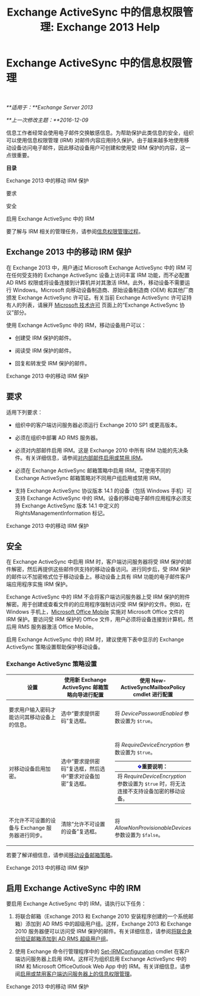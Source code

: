 ﻿---
title: 'Exchange ActiveSync 中的信息权限管理: Exchange 2013 Help'
TOCTitle: Exchange ActiveSync 中的信息权限管理
ms:assetid: ebf04460-4d61-4b00-86b9-85ec1dbbd6a1
ms:mtpsurl: https://technet.microsoft.com/zh-cn/library/Ff657743(v=EXCHG.150)
ms:contentKeyID: 50491910
ms.date: 01/11/2018
mtps_version: v=EXCHG.150
ms.translationtype: HT
---

# Exchange ActiveSync 中的信息权限管理

 

_**适用于：**Exchange Server 2013_

_**上一次修改主题：**2016-12-09_

信息工作者经常会使用电子邮件交换敏感信息。为帮助保护此类信息的安全，组织可以使用信息权限管理 (IRM) 对邮件内容应用持久保护。由于越来越多地使用移动设备访问电子邮件，因此移动设备用户可创建和使用受 IRM 保护的内容，这一点很重要。

**目录**

Exchange 2013 中的移动 IRM 保护

要求

安全

启用 Exchange ActiveSync 中的 IRM

要了解与 IRM 相关的管理任务，请参阅[信息权限管理过程](information-rights-management-procedures-exchange-2013-help.md)。

## Exchange 2013 中的移动 IRM 保护

在 Exchange 2013 中，用户通过 Microsoft Exchange ActiveSync 中的 IRM 可在任何受支持的 Exchange ActiveSync 设备上访问丰富 IRM 功能，而不必配置 AD RMS 权限或将设备连接到计算机并对其激活 IRM。此外，移动设备不需要运行 Windows。Microsoft 向移动设备制造商、原始设备制造商 (OEM) 和其他厂商颁发 Exchange ActiveSync 许可证。有关当前 Exchange ActiveSync 许可证持有人的列表，请展开 [Microsoft 技术许可](https://go.microsoft.com/fwlink/p/?linkid=198562) 页面上的“Exchange ActiveSync 协议”部分。

使用 Exchange ActiveSync 中的 IRM，移动设备用户可以：

  - 创建受 IRM 保护的邮件。

  - 阅读受 IRM 保护的邮件。

  - 回复和转发受 IRM 保护的邮件。

Exchange 2013 中的移动 IRM 保护

## 要求

适用下列要求：

  - 组织中的客户端访问服务器必须运行 Exchange 2010 SP1 或更高版本。

  - 必须在组织中部署 AD RMS 服务器。

  - 必须对内部邮件启用 IRM。这是 Exchange 2010 中所有 IRM 功能的先决条件。有关详细信息，请参阅[对内部邮件启用或禁用 IRM](enable-or-disable-irm-for-internal-messages-exchange-2013-help.md)。

  - 必须在 Exchange ActiveSync 邮箱策略中启用 IRM。可使用不同的 Exchange ActiveSync 邮箱策略对不同用户组启用或禁用 IRM。

  - 支持 Exchange ActiveSync 协议版本 14.1 的设备（包括 Windows 手机）可支持 Exchange ActiveSync 中的 IRM。设备的移动电子邮件应用程序必须支持 Exchange ActiveSync 版本 14.1 中定义的 RightsManagementInformation 标记。

Exchange 2013 中的移动 IRM 保护

## 安全

在 Exchange ActiveSync 中启用 IRM 时，客户端访问服务器将受 IRM 保护的邮件解密，然后再提供这些邮件供支持的移动设备访问。进行同步后，受 IRM 保护的邮件以不加密格式位于移动设备上。移动设备上具有 IRM 功能的电子邮件客户端应用程序实施 IRM 保护。

Exchange ActiveSync 中的 IRM 不会将客户端访问服务器上受 IRM 保护的附件解密。用于创建或查看文件的的应用程序强制访问受 IRM 保护的文件。例如，在 Windows 手机上，[Microsoft Office Mobile](https://go.microsoft.com/fwlink/p/?linkid=205121) 实施对 Microsoft Office 文件的 IRM 保护。要访问受 IRM 保护的 Office 文件，用户必须将设备连接到计算机，然后用 RMS 服务器激活 Office Mobile。

启用 Exchange ActiveSync 中的 IRM 时，建议使用下表中显示的 Exchange ActiveSync 策略设置帮助保护移动设备。

### Exchange ActiveSync 策略设置

<table>
<colgroup>
<col style="width: 33%" />
<col style="width: 33%" />
<col style="width: 33%" />
</colgroup>
<thead>
<tr class="header">
<th>设置</th>
<th>使用新 Exchange ActiveSync 邮箱策略向导进行配置</th>
<th>使用 New-ActiveSyncMailboxPolicy cmdlet 进行配置</th>
</tr>
</thead>
<tbody>
<tr class="odd">
<td><p>要求用户输入密码才能访问其移动设备上的信息。</p></td>
<td><p>选中“要求提供密码”复选框。</p></td>
<td><p>将 <em>DevicePasswordEnabled</em> 参数设置为 <code>$true</code>。</p></td>
</tr>
<tr class="even">
<td><p>对移动设备启用加密。</p></td>
<td><p>选中“要求提供密码”复选框，然后选中“要求对设备加密”复选框。</p></td>
<td><p>将 <em>RequireDeviceEncryption</em> 参数设置为 <code>$true</code>。</p>
<table>
<thead>
<tr class="header">
<th><img src="images/Bb124558.important(EXCHG.150).gif" title="重要说明" alt="重要说明" />重要说明：</th>
</tr>
</thead>
<tbody>
<tr class="odd">
<td>将 <em>RequireDeviceEncryption</em> 参数设置为 <code>$true</code> 时，将无法连接不支持设备加密的移动设备。</td>
</tr>
</tbody>
</table>

</td>
</tr>
<tr class="odd">
<td><p>不允许不可设置的设备与 Exchange 服务器进行同步。</p></td>
<td><p>清除“允许不可设置的设备”复选框。</p></td>
<td><p>将 <em>AllowNonProvisionableDevices</em> 参数设置为 <code>$false</code>。</p></td>
</tr>
</tbody>
</table>


若要了解详细信息，请参阅[移动设备邮箱策略](mobile-device-mailbox-policies-exchange-2013-help.md)。

Exchange 2013 中的移动 IRM 保护

## 启用 Exchange ActiveSync 中的 IRM

要启用 Exchange ActiveSync 中的 IRM，请执行以下任务：

1.  将联合邮箱（Exchange 2013 和 Exchange 2010 安装程序创建的一个系统邮箱）添加到 AD RMS 中的超级用户组。这样，Exchange 2013 和 Exchange 2010 服务器便可以访问受 IRM 保护的邮件。有关详细信息，请参阅[将联合身份验证邮箱添加到 AD RMS 超级用户组](add-the-federation-mailbox-to-the-ad-rms-super-users-group-exchange-2013-help.md)。

2.  使用 Exchange 命令行管理程序中的 [Set-IRMConfiguration](https://technet.microsoft.com/zh-cn/library/dd979792\(v=exchg.150\)) cmdlet 在客户端访问服务器上启用 IRM。这样可为组织启用 Exchange ActiveSync 中的 IRM 和 Microsoft OfficeOutlook Web App 中的 IRM。有关详细信息，请参阅[启用或禁用客户端访问服务器上的信息权限管理](enable-or-disable-information-rights-management-on-client-access-servers-exchange-2013-help.md)。

Exchange 2013 中的移动 IRM 保护

